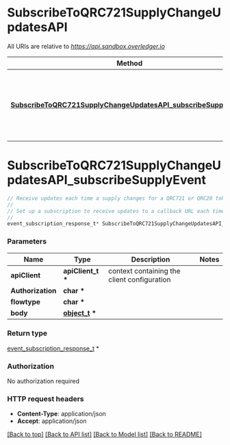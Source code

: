 # SubscribeToQRC721SupplyChangeUpdatesAPI

All URIs are relative to *https://api.sandbox.overledger.io*

Method | HTTP request | Description
------------- | ------------- | -------------
[**SubscribeToQRC721SupplyChangeUpdatesAPI_subscribeSupplyEvent**](SubscribeToQRC721SupplyChangeUpdatesAPI.md#SubscribeToQRC721SupplyChangeUpdatesAPI_subscribeSupplyEvent) | **POST** /v2/tokenise/tokens/subscription/{flowtype}/supply | Receive updates each time a supply changes for a QRC721 or QRC20 token


# **SubscribeToQRC721SupplyChangeUpdatesAPI_subscribeSupplyEvent**
```c
// Receive updates each time a supply changes for a QRC721 or QRC20 token
//
// Set up a subscription to receive updates to a callback URL each time a change in QRC721 or QRC20 token supply occurs. Use the type \"Mint Tokens\" to receive an update each time a new token is created, or use the type \"Burn Tokens\" to receive an update each time a token is destroyed.
//
event_subscription_response_t* SubscribeToQRC721SupplyChangeUpdatesAPI_subscribeSupplyEvent(apiClient_t *apiClient, char * Authorization, char * flowtype, object_t * body);
```

### Parameters
Name | Type | Description  | Notes
------------- | ------------- | ------------- | -------------
**apiClient** | **apiClient_t \*** | context containing the client configuration |
**Authorization** | **char \*** |  | 
**flowtype** | **char \*** |  | 
**body** | **[object_t](object.md) \*** |  | 

### Return type

[event_subscription_response_t](event_subscription_response.md) *


### Authorization

No authorization required

### HTTP request headers

 - **Content-Type**: application/json
 - **Accept**: application/json

[[Back to top]](#) [[Back to API list]](../README.md#documentation-for-api-endpoints) [[Back to Model list]](../README.md#documentation-for-models) [[Back to README]](../README.md)

